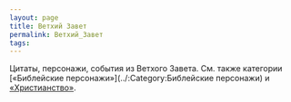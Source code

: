 ```yaml
---
layout: page
title: Ветхий Завет
permalink: Ветхий_Завет
tags: 
---
```

Цитаты, персонажи, события из Ветхого Завета. См. также категории [&laquo;Библейские персонажи&raquo;](../:Category:Библейские персонажи) и [&laquo;Христианство&raquo;](../:Категория:Христианство).